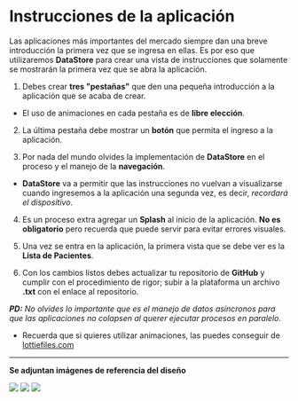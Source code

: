 # Instrucciones de la aplicación

Las aplicaciones más importantes del mercado siempre dan una breve introducción la primera vez que se ingresa en ellas. Es por eso que utilizaremos __DataStore__ para crear una vista de instrucciones que solamente se mostrarán la primera vez que se abra la aplicación.

1. Debes crear __tres "pestañas"__ que den una pequeña introducción a la aplicación que se acaba de crear.
- El uso de animaciones en cada pestaña es de __libre elección__.

2. La última pestaña debe mostrar un __botón__ que permita el ingreso a la aplicación.

3. Por nada del mundo olvides la implementación de __DataStore__ en el proceso y el manejo de la __navegación__.
- __DataStore__ va a permitir que las instrucciones no vuelvan a visualizarse cuando ingresemos a la aplicación una segunda vez, es decir, _recordará el dispositivo_.

4. Es un proceso extra agregar un __Splash__ al inicio de la aplicación. __No es obligatorio__ pero recuerda que puede servir para evitar errores visuales.

5. Una vez se entra en la aplicación, la primera vista que se debe ver es la __Lista de Pacientes__.

6. Con los cambios listos debes actualizar tu repositorio de __GitHub__ y cumplir con el procedimiento de rigor; subir a la plataforma un archivo __.txt__ con el enlace al repositorio.

*__PD:__ No olvides lo importante que es el manejo de datos asíncronos para que las aplicaciones no colapsen al querer ejecutar procesos en paralelo.*

- Recuerda que si quieres utilizar animaciones, las puedes conseguir de [lottiefiles.com](https://lottiefiles.com)

----------
__Se adjuntan imágenes de referencia del diseño__

![](https://i.imgur.com/55Un9oW.png)
![](https://i.imgur.com/rBGMXfW.png)
![](https://i.imgur.com/bAVRfu0.png)
